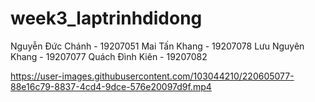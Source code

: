 # week3_laptrinhdidong

Nguyễn Đức Chánh - 19207051 
Mai Tấn Khang - 19207078
Lưu Nguyên Khang - 19207077 
Quách Đình Kiên - 19207082

https://user-images.githubusercontent.com/103044210/220605077-88e16c79-8837-4cd4-9dce-576e20097d9f.mp4
